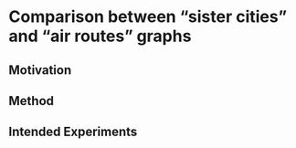 # Comparison between “sister cities” and “air routes” graphs

## Motivation

## Method

## Intended Experiments
<!--stackedit_data:
eyJoaXN0b3J5IjpbMzUyNTUzMzMxXX0=
-->